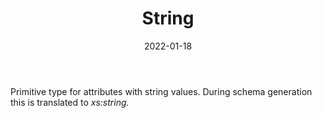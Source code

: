 ﻿---
title: String
toc: false
type: specs
date: "2022-01-18"
draft: false
specification: VEC
version: 1.2.2
documentType: "Recommendation"
elementType: Class
classes:
  - String
menu_name: vec-1.2.2
---
<p> Primitive type for attributes with string values. During schema generation this is translated to <i>xs:string.</i>      </p>